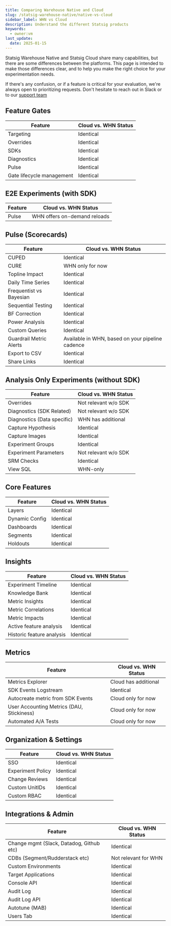 ```yaml
---
title: Comparing Warehouse Native and Cloud
slug: /statsig-warehouse-native/native-vs-cloud
sidebar_label: WHN vs Cloud
description: Understand the different Statsig products
keywords:
  - owner:vm
last_update:
  date: 2025-01-15
---
```


Statsig Warehouse Native and Statsig Cloud share many capabilities, but there are some differences between the platforms. This page is intended to make those differences clear, and to help you make the right choice for your experimentation needs.

If there's any confusion, or if a feature is critical for your evaluation, we're always open to prioritizing requests. Don't hesitate to reach out in Slack or to our [support team](mailto:support@statsig.com)

## Feature Gates

| Feature                   | Cloud vs. WHN Status |
| ------------------------- | -------------------- |
| Targeting                 | Identical            |
| Overrides                 | Identical            |
| SDKs                      | Identical            |
| Diagnostics               | Identical            |
| Pulse                     | Identical            |
| Gate lifecycle management | Identical            |

## E2E Experiments (with SDK)

| Feature | Cloud vs. WHN Status         |
| ------- | ---------------------------- |
| Pulse   | WHN offers on-demand reloads |

## Pulse (Scorecards)

| Feature                 | Cloud vs. WHN Status                             |
| ----------------------- | ------------------------------------------------ |
| CUPED                   | Identical                                        |
| CURE                    | WHN only for now                                 |
| Topline Impact          | Identical                                        |
| Daily Time Series       | Identical                                        |
| Frequentist vs Bayesian | Identical                                        |
| Sequential Testing      | Identical                                        |
| BF Correction           | Identical                                        |
| Power Analysis          | Identical                                        |
| Custom Queries          | Identical                                        |
| Guardrail Metric Alerts | Available in WHN, based on your pipeline cadence |
| Export to CSV           | Identical                                        |
| Share Links             | Identical                                        |

## Analysis Only Experiments (without SDK)

| Feature                     | Cloud vs. WHN Status |
| --------------------------- | -------------------- |
| Overrides                   | Not relevant w/o SDK |
| Diagnostics (SDK Related)   | Not relevant w/o SDK |
| Diagnostics (Data specific) | WHN has additional   |
| Capture Hypothesis          | Identical            |
| Capture Images              | Identical            |
| Experiment Groups           | Identical            |
| Experiment Parameters       | Not relevant w/o SDK |
| SRM Checks                  | Identical            |
| View SQL                    | WHN-only             |

## Core Features

| Feature        | Cloud vs. WHN Status |
| -------------- | -------------------- |
| Layers         | Identical            |
| Dynamic Config | Identical            |
| Dashboards     | Identical            |
| Segments       | Identical            |
| Holdouts       | Identical            |

## Insights

| Feature                   | Cloud vs. WHN Status |
| ------------------------- | -------------------- |
| Experiment Timeline       | Identical            |
| Knowledge Bank            | Identical            |
| Metric Insights           | Identical            |
| Metric Correlations       | Identical            |
| Metric Impacts            | Identical            |
| Active feature analysis   | Identical            |
| Historic feature analysis | Identical            |

## Metrics

| Feature                                   | Cloud vs. WHN Status |
| ----------------------------------------- | -------------------- |
| Metrics Explorer                          | Cloud has additional |
| SDK Events Logstream                      | Identical            |
| Autocreate metric from SDK Events         | Cloud only for now   |
| User Accounting Metrics (DAU, Stickiness) | Cloud only for now   |
| Automated A/A Tests                       | Cloud only for now   |

## Organization & Settings

| Feature           | Cloud vs. WHN Status |
| ----------------- | -------------------- |
| SSO               | Identical            |
| Experiment Policy | Identical            |
| Change Reviews    | Identical            |
| Custom UnitIDs    | Identical            |
| Custom RBAC       | Identical            |

## Integrations & Admin

| Feature                                  | Cloud vs. WHN Status |
| ---------------------------------------- | -------------------- |
| Change mgmt (Slack, Datadog, Github etc) | Identical            |
| CDBs (Segment/Rudderstack etc)           | Not relevant for WHN |
| Custom Environments                      | Identical            |
| Target Applications                      | Identical            |
| Console API                              | Identical            |
| Audit Log                                | Identical            |
| Audit Log API                            | Identical            |
| Autotune (MAB)                           | Identical            |
| Users Tab                                | Identical            |
